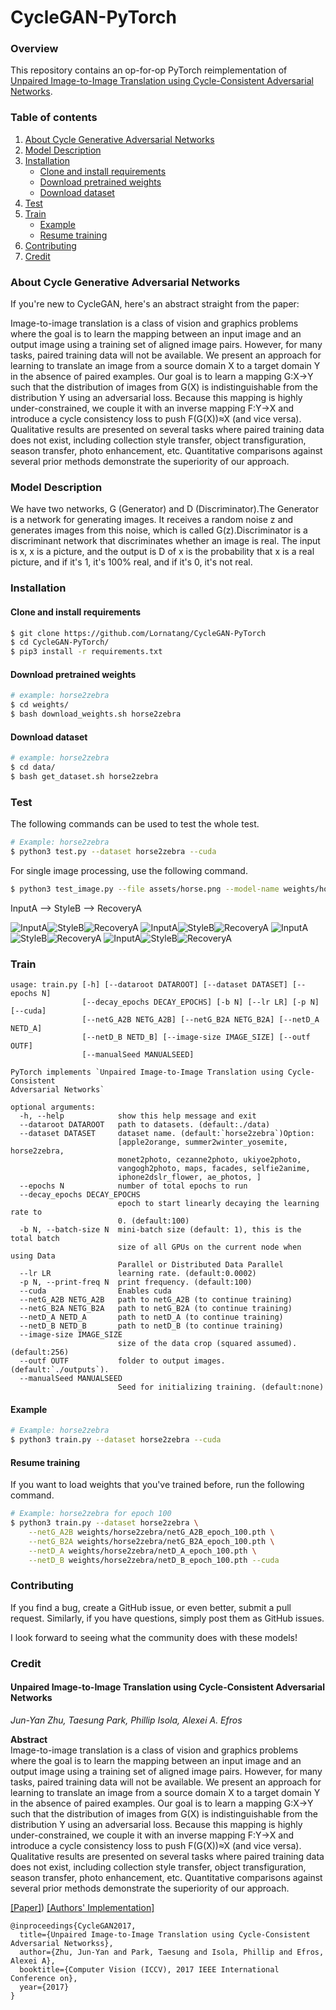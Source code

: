 # CycleGAN-PyTorch

### Overview
This repository contains an op-for-op PyTorch reimplementation of [Unpaired Image-to-Image Translation using Cycle-Consistent Adversarial Networks](https://arxiv.org/abs/1703.10593).

### Table of contents
1. [About Cycle Generative Adversarial Networks](#about-cycle-generative-adversarial-networks)
2. [Model Description](#model-description)
3. [Installation](#installation)
    * [Clone and install requirements](#clone-and-install-requirements)
    * [Download pretrained weights](#download-pretrained-weights)
    * [Download dataset](#download-dataset)
4. [Test](#test)
4. [Train](#train)
    * [Example](#example)
    * [Resume training](#resume-training)
5. [Contributing](#contributing) 
6. [Credit](#credit)

### About Cycle Generative Adversarial Networks

If you're new to CycleGAN, here's an abstract straight from the paper:

Image-to-image translation is a class of vision and graphics problems where the goal is to learn the mapping between an input image and an output image using a training set of aligned image pairs. However, for many tasks, paired training data will not be available. We present an approach for learning to translate an image from a source domain X to a target domain Y in the absence of paired examples. Our goal is to learn a mapping G:X→Y such that the distribution of images from G(X) is indistinguishable from the distribution Y using an adversarial loss. Because this mapping is highly under-constrained, we couple it with an inverse mapping F:Y→X and introduce a cycle consistency loss to push F(G(X))≈X (and vice versa). Qualitative results are presented on several tasks where paired training data does not exist, including collection style transfer, object transfiguration, season transfer, photo enhancement, etc. Quantitative comparisons against several prior methods demonstrate the superiority of our approach.

### Model Description

We have two networks, G (Generator) and D (Discriminator).The Generator is a network for generating images. It receives a random noise z and generates images from this noise, which is called G(z).Discriminator is a discriminant network that discriminates whether an image is real. The input is x, x is a picture, and the output is D of x is the probability that x is a real picture, and if it's 1, it's 100% real, and if it's 0, it's not real.

### Installation

#### Clone and install requirements

```bash
$ git clone https://github.com/Lornatang/CycleGAN-PyTorch
$ cd CycleGAN-PyTorch/
$ pip3 install -r requirements.txt
```

#### Download pretrained weights

```bash
# example: horse2zebra
$ cd weights/
$ bash download_weights.sh horse2zebra
```

#### Download dataset

```bash
# example: horse2zebra
$ cd data/
$ bash get_dataset.sh horse2zebra
```

### Test

The following commands can be used to test the whole test.

```bash
# Example: horse2zebra
$ python3 test.py --dataset horse2zebra --cuda
```

For single image processing, use the following command.

```bash
$ python3 test_image.py --file assets/horse.png --model-name weights/horse2zebra/netG_A2B.pth --cuda
```

InputA --> StyleB  --> RecoveryA

<img src="assets/apple.png" title="InputA"/><img src="assets/fake_orange.png" title="StyleB"><img src="assets/fake_apple.png" title="RecoveryA">
<img src="assets/cezanne.png" title="InputA"/><img src="assets/fake_photo.png" title="StyleB"><img src="assets/fake_cezanne.png" title="RecoveryA">
<img src="assets/horse.png" title="InputA"/><img src="assets/fake_zebra.png" title="StyleB"><img src="assets/fake_horse.png" title="RecoveryA">
<img src="assets/facades.png" title="InputA"/><img src="assets/fake_facades1.png" title="StyleB"><img src="assets/fake_facades2.png" title="RecoveryA">

### Train

```text
usage: train.py [-h] [--dataroot DATAROOT] [--dataset DATASET] [--epochs N]
                [--decay_epochs DECAY_EPOCHS] [-b N] [--lr LR] [-p N] [--cuda]
                [--netG_A2B NETG_A2B] [--netG_B2A NETG_B2A] [--netD_A NETD_A]
                [--netD_B NETD_B] [--image-size IMAGE_SIZE] [--outf OUTF]
                [--manualSeed MANUALSEED]

PyTorch implements `Unpaired Image-to-Image Translation using Cycle-Consistent
Adversarial Networks`

optional arguments:
  -h, --help            show this help message and exit
  --dataroot DATAROOT   path to datasets. (default:./data)
  --dataset DATASET     dataset name. (default:`horse2zebra`)Option:
                        [apple2orange, summer2winter_yosemite, horse2zebra,
                        monet2photo, cezanne2photo, ukiyoe2photo,
                        vangogh2photo, maps, facades, selfie2anime,
                        iphone2dslr_flower, ae_photos, ]
  --epochs N            number of total epochs to run
  --decay_epochs DECAY_EPOCHS
                        epoch to start linearly decaying the learning rate to
                        0. (default:100)
  -b N, --batch-size N  mini-batch size (default: 1), this is the total batch
                        size of all GPUs on the current node when using Data
                        Parallel or Distributed Data Parallel
  --lr LR               learning rate. (default:0.0002)
  -p N, --print-freq N  print frequency. (default:100)
  --cuda                Enables cuda
  --netG_A2B NETG_A2B   path to netG_A2B (to continue training)
  --netG_B2A NETG_B2A   path to netG_B2A (to continue training)
  --netD_A NETD_A       path to netD_A (to continue training)
  --netD_B NETD_B       path to netD_B (to continue training)
  --image-size IMAGE_SIZE
                        size of the data crop (squared assumed). (default:256)
  --outf OUTF           folder to output images. (default:`./outputs`).
  --manualSeed MANUALSEED
                        Seed for initializing training. (default:none)

```

#### Example

```bash
# Example: horse2zebra
$ python3 train.py --dataset horse2zebra --cuda
```

#### Resume training

If you want to load weights that you've trained before, run the following command.

```bash
# Example: horse2zebra for epoch 100
$ python3 train.py --dataset horse2zebra \
    --netG_A2B weights/horse2zebra/netG_A2B_epoch_100.pth \
    --netG_B2A weights/horse2zebra/netG_B2A_epoch_100.pth \
    --netD_A weights/horse2zebra/netD_A_epoch_100.pth \
    --netD_B weights/horse2zebra/netD_B_epoch_100.pth --cuda
```

### Contributing

If you find a bug, create a GitHub issue, or even better, submit a pull request. Similarly, if you have questions, simply post them as GitHub issues.   

I look forward to seeing what the community does with these models! 

### Credit

#### Unpaired Image-to-Image Translation using Cycle-Consistent Adversarial Networks
_Jun-Yan Zhu, Taesung Park, Phillip Isola, Alexei A. Efros_ <br>

**Abstract** <br>
Image-to-image translation is a class of vision and graphics problems where the goal 
is to learn the mapping between an input image and an output image using a training 
set of aligned image pairs. However, for many tasks, paired training data will not be 
available. We present an approach for learning to translate an image from a source 
domain X to a target domain Y in the absence of paired examples. Our goal is to learn 
a mapping G:X→Y such that the distribution of images from G(X) is indistinguishable
from the distribution Y using an adversarial loss. Because this mapping is highly
under-constrained, we couple it with an inverse mapping F:Y→X and introduce a cycle 
consistency loss to push F(G(X))≈X (and vice versa). Qualitative results are presented 
on several tasks where paired training data does not exist, including collection 
style transfer, object transfiguration, season transfer, photo enhancement, etc. 
Quantitative comparisons against several prior methods demonstrate the superiority
of our approach.

[[Paper]](https://arxiv.org/pdf/1703.10593)) [[Authors' Implementation]](https://github.com/junyanz/pytorch-CycleGAN-and-pix2pix)

```
@inproceedings{CycleGAN2017,
  title={Unpaired Image-to-Image Translation using Cycle-Consistent Adversarial Networkss},
  author={Zhu, Jun-Yan and Park, Taesung and Isola, Phillip and Efros, Alexei A},
  booktitle={Computer Vision (ICCV), 2017 IEEE International Conference on},
  year={2017}
}
```